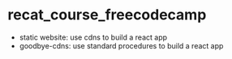 # recat_course_freecodecamp

* static website: use cdns  to build a react app
* goodbye-cdns: use standard procedures to build a react app

